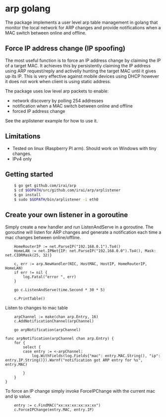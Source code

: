 # arp golang

The package implements a user level arp table management in golang that
monitor the local network for ARP changes and provide notifications
when a MAC switch between online and offline.

## Force IP address change (IP spoofing)
The most useful function is to force an IP address change by claiming
the IP of a target MAC. It achieves this by persistently claiming the 
IP address using ARP request/reply and activelly hunting the target MAC
until it gives up its IP. This is very effective against mobile devices 
using DHCP however it does not work when client is using static address. 


The package uses low level arp packets to enable:
* network discovery by polling 254 addresses 
* notification when a MAC switch between online and offline
* forced IP address change 

See the arplistener example for how to use it.

Limitations
-----------
* Tested on linux (Raspberry PI arm). Should work on Windows with tiny changes.
* IPv4 only


Getting started
---------------
```bash
	$ go get github.com/irai/arp
	$ cd $GOPATH/src/github.com/irai/arp/arplistener
	$ go install
	$ sudo $GOPATH/bin/arplistener -i eth0
```

Create your own listener in a goroutine
---------------------------------------
Simply create a new handler and run ListenAndServe in a goroutine. The goroutine will
listen for ARP changes and generate a notification each time a mac changes between online/offline.

```golang
	HomeRouterIP := net.ParseIP("192.168.0.1").To4()
	HomeLAN := net.IPNet{IP: net.ParseIP("192.168.0.0").To4(), Mask: net.CIDRMask(25, 32)}

	c, err := arp.NewHandler(NIC, HostMAC, HostIP, HomeRouterIP, HomeLAN)
	if err != nil {
		log.Fatal("error ", err)
	}

	go c.ListenAndServe(time.Second * 30 * 5)

	c.PrintTable()
```

Listen to changes to mac table
```golang
    arpChannel := make(chan arp.Entry, 16)
	c.AddNotificationChannel(arpChannel)

	go arpNotification(arpChannel)
```

```golang
func arpNotification(arpChannel chan arp.Entry) {
	for {
		select {
		case entry := <-arpChannel:
			log.WithFields(log.Fields{"mac": entry.MAC.String(), "ip": entry.IP.String()}).Warnf("notification got ARP entry for %s", entry.MAC)

		}
	}
}
```

To force an IP change simply invoke ForceIPChange with the current mac and ip value.
```golang
	entry := c.FindMAC("xx:xx:xx:xx:xx:xx")
	c.ForceIPChange(entry.MAC, entry.IP)
```
